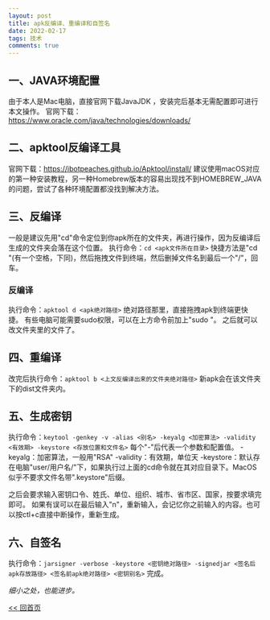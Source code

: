 ```yaml
---
layout: post
title: apk反编译、重编译和自签名
date: 2022-02-17
tags: 技术
comments: true
---
```


## 一、JAVA环境配置
由于本人是Mac电脑，直接官网下载JavaJDK ，安装完后基本无需配置即可进行本文操作。
官网下载：https://www.oracle.com/java/technologies/downloads/

## 二、apktool反编译工具
官网下载：https://ibotpeaches.github.io/Apktool/install/
建议使用macOS对应的第一种安装教程，另一种Homebrew版本的容易出现找不到HOMEBREW_JAVA的问题，尝试了各种环境配置都没找到解决方法。

## 三、反编译
一般是建议先用"cd"命令定位到你apk所在的文件夹，再进行操作，因为反编译后生成的文件夹会落在这个位置。
执行命令：`cd <apk文件所在目录>`
快捷方法是"cd "(有一个空格，下同)，然后拖拽文件到终端，然后删掉文件名到最后一个"/"，回车。

### 反编译
执行命令：`apktool d <apk绝对路径>`
绝对路径那里，直接拖拽apk到终端更快捷。
有些电脑可能需要sudo权限，可以在上方命令前加上"sudo "。
之后就可以改文件夹里的文件了。

## 四、重编译
改完后执行命令：`apktool b <上文反编译出来的文件夹绝对路径>`
新apk会在该文件夹下的dist文件夹内。

## 五、生成密钥
执行命令：`keytool -genkey -v -alias <别名> -keyalg <加密算法> -validity <有效期> -keystore <存放位置和文件名>`
每个"-"后代表一个参数和配置值。
-keyalg：加密算法，一般用"RSA"
-validity：有效期，单位天
-keystore：默认存在电脑"user/用户名/"下，如果执行过上面的cd命令就在其对应目录下。MacOS似乎不要求文件名带".keystore"后缀。

之后会要求输入密钥口令、姓氏、单位、组织、城市、省市区、国家，按要求填完即可。
如果有误可以在最后输入"n"，重新输入，会记忆你之前输入的内容。也可以按ctl+c直接中断操作，重新生成。

## 六、自签名
执行命令：`jarsigner -verbose -keystore <密钥绝对路径> -signedjar <签名后apk存放路径> <签名前apk绝对路径> <密钥别名>`
完成。

_细小之处，也能进步。_

[<< 回首页](..)